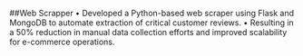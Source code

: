 ##Web Scrapper
•	Developed a Python-based web scraper using Flask and MongoDB to automate extraction of critical customer reviews.
•	Resulting in a 50% reduction in manual data collection efforts and improved scalability for e-commerce operations. 
